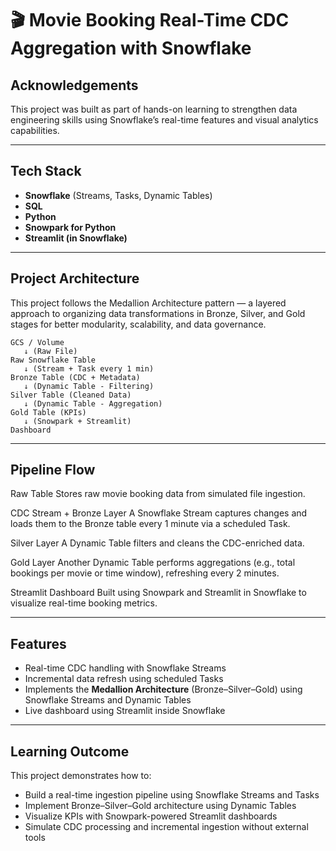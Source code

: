 # 🎬 Movie Booking Real-Time CDC Aggregation with Snowflake

##  Acknowledgements
This project was built as part of hands-on learning to strengthen data engineering skills using Snowflake’s real-time features and visual analytics capabilities.

---

## Tech Stack

- **Snowflake** (Streams, Tasks, Dynamic Tables)
- **SQL**
- **Python**
- **Snowpark for Python**
- **Streamlit (in Snowflake)**

---

## Project Architecture
This project follows the Medallion Architecture pattern — a layered approach to organizing data transformations in Bronze, Silver, and Gold stages for better modularity, scalability, and data governance.
```plaintext
GCS / Volume
   ↓ (Raw File)
Raw Snowflake Table
   ↓ (Stream + Task every 1 min)
Bronze Table (CDC + Metadata)
   ↓ (Dynamic Table - Filtering)
Silver Table (Cleaned Data)
   ↓ (Dynamic Table - Aggregation)
Gold Table (KPIs)
   ↓ (Snowpark + Streamlit)
Dashboard
```
---

## Pipeline Flow
Raw Table
Stores raw movie booking data from simulated file ingestion.

CDC Stream + Bronze Layer
A Snowflake Stream captures changes and loads them to the Bronze table every 1 minute via a scheduled Task.

Silver Layer
A Dynamic Table filters and cleans the CDC-enriched data.

Gold Layer
Another Dynamic Table performs aggregations (e.g., total bookings per movie or time window), refreshing every 2 minutes.

Streamlit Dashboard
Built using Snowpark and Streamlit in Snowflake to visualize real-time booking metrics.

---

## Features
- Real-time CDC handling with Snowflake Streams
- Incremental data refresh using scheduled Tasks
- Implements the **Medallion Architecture** (Bronze–Silver–Gold) using Snowflake Streams and Dynamic Tables
- Live dashboard using Streamlit inside Snowflake

---

## Learning Outcome
This project demonstrates how to:
- Build a real-time ingestion pipeline using Snowflake Streams and Tasks
- Implement Bronze–Silver–Gold architecture using Dynamic Tables
- Visualize KPIs with Snowpark-powered Streamlit dashboards
- Simulate CDC processing and incremental ingestion without external tools

